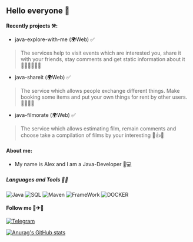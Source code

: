## Hello everyone 👋
#### Recently projects ⚒️:

* java-explore-with-me (🌍Web) ✅
>The services help to visit events which are interested you, 
share it with your friends, stay comments and get static information about it 👨‍👨‍👦‍👦🥂📆
* java-shareit (🌍Web) ✅
>The service which allows people exchange different things. 
Make booking some items and put your own things for rent 
by other users. 🤝🏼🔄📜
* java-filmorate (🌍Web) ✅
>The service which allows estimating film, remain comments and 
choose take a compilation of films by your interesting 🎦👍🍿
#### About me:
* My name is Alex and I am a Java-Developer 🎸💻
##### Languages and Tools 👅🔧
![Java](https://img.shields.io/badge/-Java-red?style=for-the-badge&logo=oracle)
![SQL](https://img.shields.io/badge/-SQL-ed?style=for-the-badge&logo=PostgreSql)
![Maven](https://img.shields.io/badge/-Maven-pink?style=for-the-badge&logo=apacheMaven)
![FrameWork](https://img.shields.io/badge/-Spring_Boot-yellow?style=for-the-badge&logo=Springboot)
![DOCKER](https://img.shields.io/badge/-Docker-green?style=for-the-badge&logo=Docker)

#### Follow me 🚗✈🚢
[![Telegram](https://img.shields.io/badge/-Telegram-blue?style=for-the-badge&logo=telegram)](https://t.me/Alex_Alex00)

[![Anurag's GitHub stats](https://github-readme-stats.vercel.app/api?username=AlexKlinkov&show_icons=true&theme=onedark)](https://github.com/anuraghazra/github-readme-stats)

